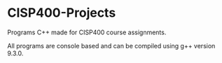 # CISP400-Projects
Programs C++ made for CISP400 course assignments.

All programs are console based and can be compiled using g++ version 9.3.0.
